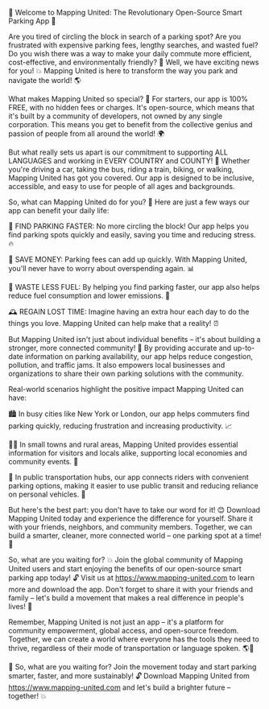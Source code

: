 🎉 Welcome to Mapping United: The Revolutionary Open-Source Smart Parking App 🚀

Are you tired of circling the block in search of a parking spot? Are you frustrated with expensive parking fees, lengthy searches, and wasted fuel? Do you wish there was a way to make your daily commute more efficient, cost-effective, and environmentally friendly? 🤔 Well, we have exciting news for you! 💥 Mapping United is here to transform the way you park and navigate the world! 🌎

What makes Mapping United so special? 🤔 For starters, our app is 100% FREE, with no hidden fees or charges. It's open-source, which means that it's built by a community of developers, not owned by any single corporation. This means you get to benefit from the collective genius and passion of people from all around the world! 🌍

But what really sets us apart is our commitment to supporting ALL LANGUAGES and working in EVERY COUNTRY and COUNTY! 💪 Whether you're driving a car, taking the bus, riding a train, biking, or walking, Mapping United has got you covered. Our app is designed to be inclusive, accessible, and easy to use for people of all ages and backgrounds.

So, what can Mapping United do for you? 🤔 Here are just a few ways our app can benefit your daily life:

🚗 FIND PARKING FASTER: No more circling the block! Our app helps you find parking spots quickly and easily, saving you time and reducing stress. 🔥

💸 SAVE MONEY: Parking fees can add up quickly. With Mapping United, you'll never have to worry about overspending again. 📊

🚗 WASTE LESS FUEL: By helping you find parking faster, our app also helps reduce fuel consumption and lower emissions. 🌟

🕰️ REGAIN LOST TIME: Imagine having an extra hour each day to do the things you love. Mapping United can help make that a reality! ⏰

But Mapping United isn't just about individual benefits – it's about building a stronger, more connected community! 🌈 By providing accurate and up-to-date information on parking availability, our app helps reduce congestion, pollution, and traffic jams. It also empowers local businesses and organizations to share their own parking solutions with the community.

Real-world scenarios highlight the positive impact Mapping United can have:

🏙️ In busy cities like New York or London, our app helps commuters find parking quickly, reducing frustration and increasing productivity. 📈

🏃‍♀️ In small towns and rural areas, Mapping United provides essential information for visitors and locals alike, supporting local economies and community events. 🎉

🚂 In public transportation hubs, our app connects riders with convenient parking options, making it easier to use public transit and reducing reliance on personal vehicles. 🚌

But here's the best part: you don't have to take our word for it! 😊 Download Mapping United today and experience the difference for yourself. Share it with your friends, neighbors, and community members. Together, we can build a smarter, cleaner, more connected world – one parking spot at a time! 🌟

So, what are you waiting for? 💥 Join the global community of Mapping United users and start enjoying the benefits of our open-source smart parking app today! 🔓 Visit us at https://www.mapping-united.com to learn more and download the app. Don't forget to share it with your friends and family – let's build a movement that makes a real difference in people's lives! 💪

Remember, Mapping United is not just an app – it's a platform for community empowerment, global access, and open-source freedom. Together, we can create a world where everyone has the tools they need to thrive, regardless of their mode of transportation or language spoken. 🌎💖

🔴 So, what are you waiting for? Join the movement today and start parking smarter, faster, and more sustainably! 🔓 Download Mapping United from https://www.mapping-united.com and let's build a brighter future – together! 💥